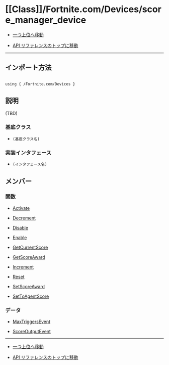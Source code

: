# [[Class]]/Fortnite.com/Devices/score_manager_device

- [一つ上位へ移動](../main.md)

- [API リファレンスのトップに移動](/main.md)

---

## インポート方法

```verse

using { /Fortnite.com/Devices }

```

## 説明

(TBD)

### 基底クラス

- `(基底クラス名)`

### 実装インタフェース

- `(インタフェース名)`

## メンバー

### 関数

- [Activate](./F_Activate/main.md)

- [Decrement](./F_Decrement/main.md)

- [Disable](./F_Disable/main.md)

- [Enable](./F_Enable/main.md)

- [GetCurrentScore](./F_GetCurrentScore/main.md)

- [GetScoreAward](./F_GetScoreAward/main.md)

- [Increment](./F_Increment/main.md)

- [Reset](./F_Reset/main.md)

- [SetScoreAward](./F_SetScoreAward/main.md)

- [SetToAgentScore](./F_SetToAgentScore/main.md)

### データ

- [MaxTriggersEvent](./D_MaxTriggersEvent/main.md)

- [ScoreOutputEvent](./D_ScoreOutputEvent/main.md)

---

- [一つ上位へ移動](../main.md)

- [API リファレンスのトップに移動](/main.md)
